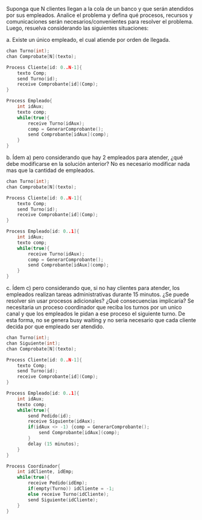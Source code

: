 Suponga que N clientes llegan a la cola de un banco y que serán atendidos por sus empleados. Analice el problema y defina qué procesos, recursos y comunicaciones serán necesarios/convenientes para resolver el problema. Luego, resuelva considerando las siguientes situaciones:

a. Existe un único empleado, el cual atiende por orden de llegada.
````C
chan Turno(int);
chan Comprobate[N](texto);

Process Cliente[id: 0..N-1]{
    texto Comp;
    send Turno(id);
    receive Comprobante[id](Comp);
}

Process Empleado{
    int idAux;
    texto comp;
    while(true){
        receive Turno(idAux);
        comp = GenerarComprobante();
        send Comprobante[idAux](comp);
    }
}
````

b. Ídem a) pero considerando que hay 2 empleados para atender, ¿qué debe modificarse en la solución anterior?
No es necesario modificar nada mas que la cantidad de empleados.
````C
chan Turno(int);
chan Comprobate[N](texto);

Process Cliente[id: 0..N-1]{
    texto Comp;
    send Turno(id);
    receive Comprobante[id](Comp);
}

Process Empleado[id: 0..1]{
    int idAux;
    texto comp;
    while(true){
        receive Turno(idAux);
        comp = GenerarComprobante();
        send Comprobante[idAux](comp);
    }
}
````

c. Ídem c) pero considerando que, si no hay clientes para atender, los empleados realizan tareas administrativas durante 15 minutos. ¿Se puede resolver sin usar procesos adicionales? ¿Qué consecuencias implicaría?
Se necesitaria un proceso coordinador que reciba los turnos por un unico canal y que los empleados le pidan a ese proceso el siguiente turno. De esta forma, no se genera busy waiting y no seria necesario que cada cliente decida por que empleado ser atendido.
````C
chan Turno(int);
chan Siguiente(int);
chan Comprobate[N](texto);

Process Cliente[id: 0..N-1]{
    texto Comp;
    send Turno(id);
    receive Comprobante[id](Comp);
}

Process Empleado[id: 0..1]{
    int idAux;
    texto comp;
    while(true){
        send Pedido(id);
        receive Siguiente(idAux);
        if(idAux <> -1) {comp = GenerarComprobante();
            send Comprobante[idAux](comp);
        }
        delay (15 minutos);
    }
}

Process Coordinador{
    int idCliente, idEmp;
    while(true){
        receive Pedido(idEmp);
        if(empty(Turno)) idCliente = -1;
        else receive Turno(idCliente);
        send Siguiente(idCliente);
    }
}
````